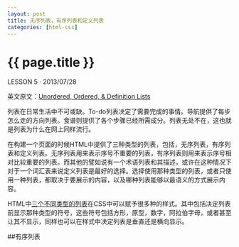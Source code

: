 ```yaml
---
layout: post
title: 无序列表，有序列表和定义列表
categories: [html-css]
---
```


{{ page.title }}
================

<p class="meta">LESSON 5 · 2013/07/28</p>

英文原文：[Unordered, Ordered, & Definition Lists](http://learn.shayhowe.com/html-css/ordered-unordered-definition-lists)

列表在日常生活中不可或缺。To-do列表决定了需要完成的事情。导航提供了每步怎么走的方向列表。食谱则提供了各个步骤已经所需成分。列表无处不在，这也就是列表为什么在网上同样流行。

在构建一个页面的时候HTML中提供了三种类型的列表，包括，无序列表，有序列表和定义列表。无序列表用来表示序号不重要的列表，有序列表则用来表示序号相对比较重要的列表。而其他的譬如说有一个术语列表和其描述，或许在这种情况下对于一个词汇表来说定义列表是最好的选择。选择使用那种类型的列表，或者只使用一种列表，都取决于要展示的内容，以及哪种列表能够以最语义的方式展示内容。

HTML中[三个不同类型的列表](http://dev.opera.com/articles/view/16-html-lists/)在CSS中可以赋予很多种的样式。其中包括决定列表前显示那种类型的符号，这些符号包括方形，原型，数字，阿拉伯字母，或者甚至让其不显示，同样也可以在样式中决定列表是垂直还是横向显示。

##有序列表


